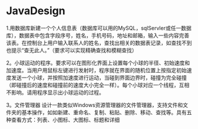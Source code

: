 # JavaDesign
 
1.用数据库新建一个个人信息表（数据库可以用的MySQL，sqlServler或任一数据库），数据表中包含字段序号，姓名，手机号码，地址和邮箱，输入一些内容完善该表。在控制台上用户输入联系人的姓名，查找出相关的数据表记录，如查找不到也提示“查无此人。”（要求可以实现精确查找和模糊查找）

2。小球运动的程序。要求可以在图形化界面上设置每个小球的半径、初始速度和加速度。当用户用鼠标左键进行发射时，程序就在界面的随机位置上按指定初始速度发送一个小球，并按照加速度进行运动，当碰到界面边界时，碰撞为完全碰撞（即碰撞后的速度和碰撞前的速度大小完全一样）。每个小球对应一个线程，互相不影响。请用程序显示出小球运动的过程。

3。文件管理器
设计一款类似Windows资源管理器的文件管理器，支持文件和文件夹的基本操作，如如新建、重命名、复制、粘贴、删除、移动、查找等。具有五种查看方式：列表、小图标、大图标、标题和详细
